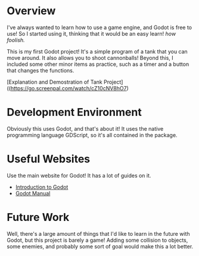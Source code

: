 # Overview

I've always wanted to learn how to use a game engine, and Godot is free to use! So I started using it, thinking that it would be an easy learn! _how foolish._

This is my first Godot project! It's a simple program of a tank that you can move around. It also allows you to shoot cannonballs! 
Beyond this, I included some other minor items as practice, such as a timer and a button that changes the functions. 

[Explanation and Demostration of Tank Project]((https://go.screenpal.com/watch/cZ10cNV8hO7)

# Development Environment

Obviously this uses Godot, and that's about it! It uses the native programming language GDScript, so it's all contained in the package. 

# Useful Websites

Use the main website for Godot! It has a lot of guides on it. 

- [Introduction to Godot](https://docs.godotengine.org/en/stable/getting_started/introduction/introduction_to_godot.html)
- [Godot Manual](https://docs.godotengine.org/en/stable/tutorials/best_practices/index.html)

# Future Work

Well, there's a large amount of things that I'd like to learn in the future with Godot, but this project is barely a game! Adding some collision to objects, some enemies, and probably some sort of goal would make this a lot better. 
